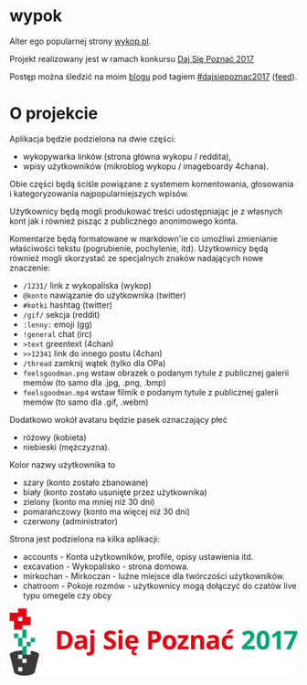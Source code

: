 # wypok
Alter ego popularnej strony [wykop.pl](http://www.wykop.pl).

Projekt realizowany jest w ramach konkursu [Daj Się Poznać 2017](http://dajsiepoznac.pl)

Postęp można śledzić na moim [blogu](https://arturtamborski.pl/) pod tagiem [#dajsiepoznac2017](https://arturtamborski.pl/tags/dajsiepoznac2017) ([feed](https://arturtamborski.pl/tags/dajsiepoznac2017/feed)).



# O projekcie

Aplikacja będzie podzielona na dwie części:
  - wykopywarka linków (strona główna wykopu / reddita),
  - wpisy użytkowników (mikroblog wykopu / imageboardy 4chana).

Obie części będą ściśle powiązane z systemem komentowania, głosowania i kategoryzowania najpopularniejszych wpisów.

Użytkownicy będą mogli produkować treści udostępniając je z własnych kont jak i również pisząc z publicznego anonimowego konta.

Komentarze będą formatowane w markdown'ie co umożliwi zmienianie właściwości tekstu (pogrubienie, pochylenie, itd). Użytkownicy będą również mogli skorzystać ze specjalnych znaków nadających nowe znaczenie:
  - `/1231/` link z wykopaliska (wykop)
  - `@konto` nawiązanie do użytkownika (twitter)
  - `#kotki` hashtag (twitter)
  - `/gif/` sekcja (reddit)
  - `:lenny:` emoji (gg)
  - `!general` chat (irc)
  - `>text` greentext (4chan)
  - `>>12341` link do innego postu (4chan)
  - `/thread` zamknij wątek (tylko dla OPa)
  - `feelsgoodman.png` wstaw obrazek o podanym tytule z publicznej galerii memów (to samo dla .jpg, .png, .bmp)
  - `feelsgoodman.mp4` wstaw filmik o podanym tytule z publicznej galerii memów (to samo dla .gif, .webm)

Dodatkowo wokół avataru będzie pasek oznaczający płeć
  - różowy (kobieta)
  - niebieski (mężczyzna).

Kolor nazwy użytkownika to
  - szary (konto zostało zbanowane)
  - biały (konto zostało usunięte przez użytkownika)
  - zielony (konto ma mniej niż 30 dni)
  - pomarańczowy (konto ma więcej niż 30 dni)
  - czerwony (administrator)

Strona jest podzielona na kilka aplikacji:
  - accounts - Konta użytkowników, profile, opisy ustawienia itd.
  - excavation - Wykopalisko - strona domowa.
  - mirkochan - Mirkoczan - luźne miejsce dla twórczości użytkowników.
  - chatroom - Pokoje rozmów - użytkownicy mogą dołączyć do czatów live typu omegele czy obcy

![logo konkursu](https://github.com/arturtamborski/wypok/raw/master/dajsiepoznac2017-logo.png)
